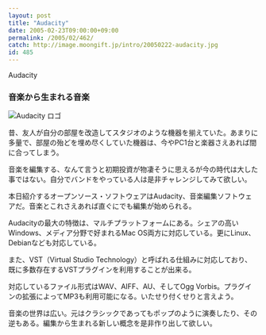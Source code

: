 ```yaml
---
layout: post
title: "Audacity"
date: 2005-02-23T09:00:00+09:00
permalink: /2005/02/462/
catch: http://image.moongift.jp/intro/20050222-audacity.jpg
id: 485
---
```

Audacity  
<!--more-->

### 音楽から生まれる音楽
  

![Audacity ロゴ](http://image.moongift.jp/intro/20050222-audacity.jpg "Audacity ロゴ")

  

昔、友人が自分の部屋を改造してスタジオのような機器を揃えていた。あまりに多量で、部屋の殆どを埋め尽くしていた機器は、今やPC1台と楽器さえあれば間に合ってしまう。

  

音楽を編集する、なんて言うと初期投資が物凄そうに思えるが今の時代は大した事ではない。自分でバンドをやっている人は是非チャレンジしてみて欲しい。

  

本日紹介するオープンソース・ソフトウェアはAudacity、音楽編集ソフトウェアだ。音楽とこれさえあれば直ぐにでも編集が始められる。

  

Audacityの最大の特徴は、マルチプラットフォームにある。シェアの高いWindows、メディア分野で好まれるMac OS両方に対応している。更にLinux、Debianなども対応している。

  

また、VST（Virtual Studio Technology）と呼ばれる仕組みに対応しており、既に多数存在するVSTプラグインを利用することが出来る。

  

対応しているファイル形式はWAV、AIFF、AU、そしてOgg Vorbis。プラグインの拡張によってMP3も利用可能になる。いたせり付くせりと言えよう。

  

音楽の世界は広い。元はクラシックであってもポップのように演奏したり、その逆もある。編集から生まれる新しい概念を是非作り出して欲しい。

